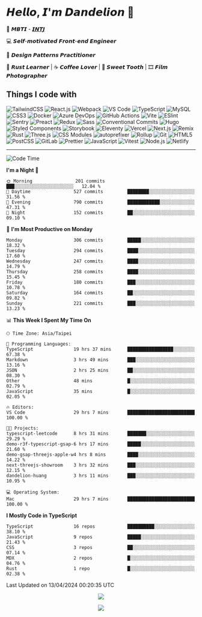 # 𝙃𝙚𝙡𝙡𝙤, 𝙄'𝙢 𝘿𝙖𝙣𝙙𝙚𝙡𝙞𝙤𝙣 🌼

👀 𝙈𝘽𝙏𝙄 - [𝙄𝙉𝙏𝙅](https://www.16personalities.com/intj-personality)

💻 𝙎𝙚𝙡𝙛-𝙢𝙤𝙩𝙞𝙫𝙖𝙩𝙚𝙙 𝙁𝙧𝙤𝙣𝙩-𝙚𝙣𝙙 𝙀𝙣𝙜𝙞𝙣𝙚𝙚𝙧

🧩 𝘿𝙚𝙨𝙞𝙜𝙣 𝙋𝙖𝙩𝙩𝙚𝙧𝙣𝙨 𝙋𝙧𝙖𝙘𝙩𝙞𝙩𝙞𝙤𝙣𝙚𝙧

🦀 𝙍𝙪𝙨𝙩 𝙇𝙚𝙖𝙧𝙣𝙚𝙧 | ☕️ 𝘾𝙤𝙛𝙛𝙚𝙚 𝙇𝙤𝙫𝙚𝙧 | 🍰 𝙎𝙬𝙚𝙚𝙩 𝙏𝙤𝙤𝙩𝙝 | 🎞️ 𝙁𝙞𝙡𝙢 𝙋𝙝𝙤𝙩𝙤𝙜𝙧𝙖𝙥𝙝𝙚𝙧

## Things I code with

![TailwindCSS](https://img.shields.io/badge/-TailwindCSS-06b6d4?style=flat-square&logo=tailwind-css&logoColor=ffffff)
![React.js](https://img.shields.io/badge/-React.js-61dafb?style=flat-square&logo=react&logoColor=ffffff)
![Webpack](https://img.shields.io/badge/-Webpack-8dd6f9?style=flat-square&logo=webpack&logoColor=ffffff)
![VS Code](https://img.shields.io/badge/-VSCode-007acc?style=flat-square&logo=visual-studio-code)
![TypeScript](https://img.shields.io/badge/-TypeScript-007acc?style=flat-square&logo=typescript&logoColor=ffffff)
![MySQL](https://img.shields.io/badge/-MySQL-4479a1?style=flat-square&logo=mysql&logoColor=ffffff)
![CSS3](https://img.shields.io/badge/-CSS3-1572b6?style=flat-square&logo=css3)
![Docker](https://img.shields.io/badge/-Docker-2496ed?style=flat-square&logo=docker&logoColor=ffffff)
![Azure DevOps](https://img.shields.io/badge/-Azure_DevOps-0078d7?style=flat-square&logo=azuredevops&logoColor=ffffff)
![GitHub Actions](https://img.shields.io/badge/-GitHub_Actions-2088ff?style=flat-square&logo=githubactions&logoColor=ffffff)
![Vite](https://img.shields.io/badge/-Vite-646cff?style=flat-square&logo=vite&logoColor=ffffff)
![ESlint](https://img.shields.io/badge/-ESLint-4b32c3?style=flat-square&logo=eslint)
![Sentry](https://img.shields.io/badge/-Sentry-362d59?style=flat-square&logo=sentry&logoColor=ffffff)
![Preact](https://img.shields.io/badge/-Preact-673ab8?style=flat-square&logo=preact)
![Redux](https://img.shields.io/badge/-Redux-764abc?style=flat-square&logo=redux)
![Sass](https://img.shields.io/badge/-Sass-cc6699?style=flat-square&logo=sass&logoColor=ffffff)
![Conventional Commits](https://img.shields.io/badge/-Conventional_Commits-fe5196?style=flat-square&logo=conventionalcommits&logoColor=ffffff)
![Hugo](https://img.shields.io/badge/-Hugo-ff4088?style=flat-square&logo=hugo&logoColor=ffffff)
![Styled Components](https://img.shields.io/badge/-styled--components-db7093?style=flat-square&logo=styledcomponents&logoColor=ffffff)
![Storybook](https://img.shields.io/badge/-Storybook-ff4785?style=flat-square&logo=storybook&logoColor=ffffff)
![Eleventy](https://img.shields.io/badge/-Eleventy-222222?style=flat-square&logo=eleventy&logoColor=ffffff)
![Vercel](https://img.shields.io/badge/-Vercel-000000?style=flat-square&logo=vercel&logoColor=ffffff)
![Next.js](https://img.shields.io/badge/-Next.js-000000?style=flat-square&logo=next.js&logoColor=ffffff)
![Remix](https://img.shields.io/badge/-Remix-000000?style=flat-square&logo=remix&logoColor=ffffff)
![Rust](https://img.shields.io/badge/-Rust-000000?style=flat-square&logo=rust)
![Three.js](https://img.shields.io/badge/-Three.js-000000?style=flat-square&logo=three.js&logoColor=ffffff)
![CSS Modules](https://img.shields.io/badge/-CSS_Modules-000000?style=flat-square&logo=cssmodules&logoColor=ffffff)
![autoprefixer](https://img.shields.io/badge/-autoprefixer-dd3735?style=flat-square&logo=autoprefixer&logoColor=ffffff)
![Rollup](https://img.shields.io/badge/-Rollup-ec4a3f?style=flat-square&logo=rollupdotjs&logoColor=ffffff)
![Git](https://img.shields.io/badge/-Git-f05032?style=flat-square&logo=git&logoColor=%23ffffff)
![HTML5](https://img.shields.io/badge/-HTML5-e34f26?style=flat-square&logo=html5&logoColor=ffffff)
![PostCSS](https://img.shields.io/badge/-PostCSS-dd3a0a?style=flat-square&logo=postcss&logoColor=ffffff)
![GitLab](https://img.shields.io/badge/-GitLab-fca121?style=flat-square&logo=gitlab)
![Prettier](https://img.shields.io/badge/-Prettier-f7b93e?style=flat-square&logo=prettier&logoColor=ffffff)
![JavaScript](https://img.shields.io/badge/-JavaScript-f7df1e?style=flat-square&logo=javascript&logoColor=000000)
![Vitest](https://img.shields.io/badge/-Vitest-6e9f18?style=flat-square&logo=vitest&logoColor=ffffff)
![Node.js](https://img.shields.io/badge/-Node.js-339933?style=flat-square&logo=node.js&logoColor=ffffff)
![Netlify](https://img.shields.io/badge/-Netlify-00c7b7?style=flat-square&logo=netlify&logoColor=ffffff)

---

<!--START_SECTION:waka-->

![Code Time](http://img.shields.io/badge/Code%20Time-29%20hrs%2014%20mins-blue)

**I'm a Night 🦉**

```text
🌞 Morning                201 commits         ███░░░░░░░░░░░░░░░░░░░░░░   12.04 %
🌆 Daytime                527 commits         ████████░░░░░░░░░░░░░░░░░   31.56 %
🌃 Evening                790 commits         ████████████░░░░░░░░░░░░░   47.31 %
🌙 Night                  152 commits         ██░░░░░░░░░░░░░░░░░░░░░░░   09.10 %
```

📅 **I'm Most Productive on Monday**

```text
Monday                   306 commits         █████░░░░░░░░░░░░░░░░░░░░   18.32 %
Tuesday                  294 commits         ████░░░░░░░░░░░░░░░░░░░░░   17.60 %
Wednesday                247 commits         ████░░░░░░░░░░░░░░░░░░░░░   14.79 %
Thursday                 258 commits         ████░░░░░░░░░░░░░░░░░░░░░   15.45 %
Friday                   180 commits         ███░░░░░░░░░░░░░░░░░░░░░░   10.78 %
Saturday                 164 commits         ██░░░░░░░░░░░░░░░░░░░░░░░   09.82 %
Sunday                   221 commits         ███░░░░░░░░░░░░░░░░░░░░░░   13.23 %
```

📊 **This Week I Spent My Time On**

```text
🕑︎ Time Zone: Asia/Taipei

💬 Programming Languages:
TypeScript               19 hrs 37 mins      █████████████████░░░░░░░░   67.38 %
Markdown                 3 hrs 49 mins       ███░░░░░░░░░░░░░░░░░░░░░░   13.16 %
JSON                     2 hrs 25 mins       ██░░░░░░░░░░░░░░░░░░░░░░░   08.30 %
Other                    48 mins             █░░░░░░░░░░░░░░░░░░░░░░░░   02.79 %
JavaScript               35 mins             █░░░░░░░░░░░░░░░░░░░░░░░░   02.05 %

🔥 Editors:
VS Code                  29 hrs 7 mins       █████████████████████████   100.00 %

🐱‍💻 Projects:
typescript-leetcode      8 hrs 31 mins       ███████░░░░░░░░░░░░░░░░░░   29.29 %
demo-r3f-typescript-gsap-6 hrs 17 mins       █████░░░░░░░░░░░░░░░░░░░░   21.60 %
demo-gsap-threejs-apple-w4 hrs 8 mins        ████░░░░░░░░░░░░░░░░░░░░░   14.22 %
next-threejs-showroom    3 hrs 32 mins       ███░░░░░░░░░░░░░░░░░░░░░░   12.15 %
dandelion-huang          3 hrs 11 mins       ███░░░░░░░░░░░░░░░░░░░░░░   10.95 %

💻 Operating System:
Mac                      29 hrs 7 mins       █████████████████████████   100.00 %
```

**I Mostly Code in TypeScript**

```text
TypeScript               16 repos            ██████████░░░░░░░░░░░░░░░   38.10 %
JavaScript               9 repos             █████░░░░░░░░░░░░░░░░░░░░   21.43 %
CSS                      3 repos             ██░░░░░░░░░░░░░░░░░░░░░░░   07.14 %
MDX                      2 repos             █░░░░░░░░░░░░░░░░░░░░░░░░   04.76 %
Rust                     1 repo              █░░░░░░░░░░░░░░░░░░░░░░░░   02.38 %
```

Last Updated on 13/04/2024 00:20:35 UTC

<!--END_SECTION:waka-->

<p align="center">
  <img src="https://spotify-github-profile.vercel.app/api/view?uid=316p7m2vvcxokdsievmqatijttte&cover_image=true&theme=novatorem&show_offline=true&background_color=121212&interchange=false&bar_color=53b14f&bar_color_cover=false">
</p>

<p align="center">
  <img src="https://spotify-recently-played-readme.vercel.app/api?user=316p7m2vvcxokdsievmqatijttte&count=5">
</p>
